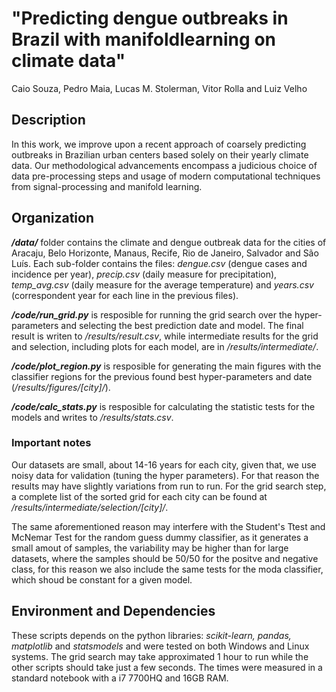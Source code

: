 # "Predicting dengue outbreaks in Brazil with manifoldlearning on climate data"

Caio Souza, Pedro Maia, Lucas M. Stolerman, Vitor Rolla and Luiz Velho

## Description

In this work, we improve upon a recent approach of coarsely predicting outbreaks in Brazilian urban centers based solely on their yearly climate data. Our methodological advancements encompass a judicious choice of data pre-processing steps and usage of modern computational techniques from signal-processing and manifold  learning.

## Organization

***/data/*** folder contains the climate and dengue outbreak data for the cities of Aracaju, Belo Horizonte, Manaus, Recife, Rio de Janeiro, Salvador and São Luís. Each sub-folder contains the files: *dengue.csv* (dengue cases and incidence per year), *precip.csv* (daily measure for precipitation), *temp_avg.csv* (daily measure for the average temperature) and *years.csv* (correspondent year for each line in the previous files).

***/code/run_grid.py*** is resposible for running the grid search over the hyper-parameters and selecting the best prediction date and model. The final result is writen to */results/result.csv*, while intermediate results for the grid and selection, including plots for each model, are in */results/intermediate/*.

***/code/plot_region.py*** is resposible for generating the main figures with the classifier regions for the previous found best hyper-parameters and date (*/results/figures/[city]/*).

***/code/calc_stats.py*** is resposible for calculating the statistic tests for the models and writes to */results/stats.csv*.

### Important notes

Our datasets are small, about 14-16 years for each city, given that, we use noisy data for validation (tuning the hyper parameters). For that reason the results may have slightly variations from run to run. For the grid search step, a complete list of the sorted grid for each city can be found at */results/intermediate/selection/[city]/*.

The same aforementioned reason may interfere with the Student's Ttest and McNemar Test for the random guess dummy classifier, as it generates a small amout of samples, the variability may be higher than for large datasets, where the samples should be 50/50 for the positve and negative class, for this reason we also include the same tests for the moda classifier, which shoud be constant for a given model.

## Environment and Dependencies

These scripts depends on the python libraries: *scikit-learn, pandas, matplotlib* and *statsmodels* and were tested on both Windows and Linux systems. The grid search may take approximated 1 hour to run while the other scripts should take just a few seconds. The times were measured in a standard notebook with a i7 7700HQ and 16GB RAM.